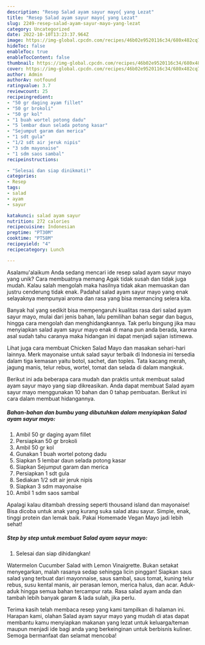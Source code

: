 ```yaml
---
description: "Resep Salad ayam sayur mayo{ yang Lezat"
title: "Resep Salad ayam sayur mayo{ yang Lezat"
slug: 2249-resep-salad-ayam-sayur-mayo-yang-lezat
category: Uncategorized
date: 2022-10-10T13:23:37.964Z
image: https://img-global.cpcdn.com/recipes/46b02e9520116c34/680x482cq70/salad-ayam-sayur-mayo-foto-resep-utama.jpg
hideToc: false
enableToc: true
enableTocContent: false
thumbnail: https://img-global.cpcdn.com/recipes/46b02e9520116c34/680x482cq70/salad-ayam-sayur-mayo-foto-resep-utama.jpg
cover: https://img-global.cpcdn.com/recipes/46b02e9520116c34/680x482cq70/salad-ayam-sayur-mayo-foto-resep-utama.jpg
author: Admin
authorAv: notfound
ratingvalue: 3.7
reviewcount: 25
recipeingredient:
- "50 gr daging ayam fillet"
- "50 gr brokoli"
- "50 gr kol"
- "1 buah wortel potong dadu"
- "5 lembar daun selada potong kasar"
- "Sejumput garam dan merica"
- "1 sdt gula"
- "1/2 sdt air jeruk nipis"
- "3 sdm mayonaise"
- "1 sdm saos sambal"
recipeinstructions:

- "Selesai dan siap dinikmati!"
categories:
- Resep
tags:
- salad
- ayam
- sayur

katakunci: salad ayam sayur 
nutrition: 272 calories
recipecuisine: Indonesian
preptime: "PT30M"
cooktime: "PT58M"
recipeyield: "4"
recipecategory: Lunch

---
```



Asalamu'alaikum Anda sedang mencari ide resep salad ayam sayur mayo yang unik? Cara membuatnya memang Agak tidak susah dan tidak juga mudah. Kalau salah mengolah maka hasilnya tidak akan memuaskan dan justru cenderung tidak enak. Padahal salad ayam sayur mayo yang enak selayaknya mempunyai aroma dan rasa yang bisa memancing selera kita.


Banyak hal yang sedikit bisa mempengaruhi kualitas rasa dari salad ayam sayur mayo, mulai dari jenis bahan, lalu pemilihan bahan segar dan bagus, hingga cara mengolah dan menghidangkannya. Tak perlu bingung jika mau menyiapkan salad ayam sayur mayo enak di mana pun anda berada, karena asal sudah tahu caranya maka hidangan ini dapat menjadi sajian istimewa.

Lihat juga cara membuat Chicken Salad Mayo dan masakan sehari-hari lainnya. Merk mayonaise untuk salad sayur terbaik di Indonesia ini tersedia dalam tiga kemasan yaitu botol, sachet, dan toples. Tata kacang merah, jagung manis, telur rebus, wortel, tomat dan selada di dalam mangkuk.


Berikut ini ada beberapa cara mudah dan praktis untuk membuat salad ayam sayur mayo yang siap dikreasikan. Anda dapat membuat Salad ayam sayur mayo menggunakan 10 bahan dan 0 tahap pembuatan. Berikut ini cara dalam membuat hidangannya.

<!--inarticleads1-->

##### Bahan-bahan dan bumbu yang dibutuhkan dalam menyiapkan Salad ayam sayur mayo:

1. Ambil 50 gr daging ayam fillet
1. Persiapkan 50 gr brokoli
1. Ambil 50 gr kol
1. Gunakan 1 buah wortel potong dadu
1. Siapkan 5 lembar daun selada potong kasar
1. Siapkan Sejumput garam dan merica
1. Persiapkan 1 sdt gula
1. Sediakan 1/2 sdt air jeruk nipis
1. Siapkan 3 sdm mayonaise
1. Ambil 1 sdm saos sambal


Apalagi kalau ditambah dressing seperti thousand island dan mayonaise! Bisa dicoba untuk anak yang kurang suka salad atau sayur. Simple, enak, tinggi protein dan lemak baik. Pakai Homemade Vegan Mayo jadi lebih sehat! 

<!--inarticleads2-->

##### Step by step untuk membuat Salad ayam sayur mayo:


1. Selesai dan siap dihidangkan!

Watermelon Cucumber Salad with Lemon Vinaigrette. Bukan setakat menyegarkan, malah rasanya sedap sehingga licin pinggan! Siapkan saus salad yang terbuat dari mayonnaise, saus sambal, saus tomat, kuning telur rebus, susu kental manis, air perasan lemon, merica halus, dan acar. Aduk-aduk hingga semua bahan tercampur rata. Rasa salad ayam anda dan tambah lebih banyak garam &amp; lada sulah, jika perlu. 

Terima kasih telah membaca resep yang kami tampilkan di halaman ini. Harapan kami, olahan Salad ayam sayur mayo yang mudah di atas dapat membantu kamu menyiapkan makanan yang lezat untuk keluarga/teman maupun menjadi ide bagi anda yang berkeinginan untuk berbisnis kuliner. Semoga bermanfaat dan selamat mencoba!
